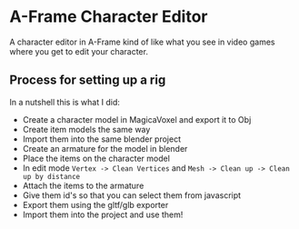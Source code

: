 # A-Frame Character Editor

A character editor in A-Frame kind of like what you see in video games where you get to edit your character.

## Process for setting up a rig

In a nutshell this is what I did:

- Create a character model in MagicaVoxel and export it to Obj
- Create item models the same way
- Import them into the same blender project
- Create an armature for the model in blender
- Place the items on the character model
- In edit mode `Vertex -> Clean Vertices` and `Mesh -> Clean up -> Clean up by distance`
- Attach the items to the armature
- Give them id's so that you can select them from javascript
- Export them using the gltf/glb exporter
- Import them into the project and use them!
